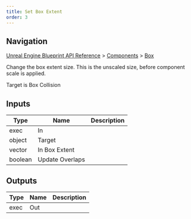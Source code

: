 ```yaml
---
title: Set Box Extent
order: 3
---
```

## Navigation

[Unreal Engine Blueprint API Reference](https://dev.epicgames.com/documentation/en-us/unreal-engine/BlueprintAPI) > [Components](https://dev.epicgames.com/documentation/en-us/unreal-engine/BlueprintAPI/Components) > [Box](https://dev.epicgames.com/documentation/en-us/unreal-engine/BlueprintAPI/Components/Box)

Change the box extent size. This is the unscaled size, before component scale is applied.

Target is Box Collision

## Inputs

| Type | Name | Description |
| --- | --- | --- |
| exec | In |  |
| object | Target |  |
| vector | In Box Extent |  |
| boolean | Update Overlaps |  |

## Outputs

| Type | Name | Description |
| --- | --- | --- |
| exec | Out |  |
